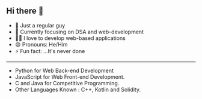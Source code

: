 ## Hi there 👋

- 👦 Just a regular guy
- 🌱 Currently focusing on DSA and web-development
- 🧑‍💻 I love to develop web-based applications
- 😄 Pronouns: He/Him
- ⚡ Fun fact: ...It's never done

<hr>

- Python for Web Back-end Development
- JavaScript for Web Front-end Development.
- C and Java for Competitive Programming.
- Other Languages Known : C++, Kotlin and Solidity.
